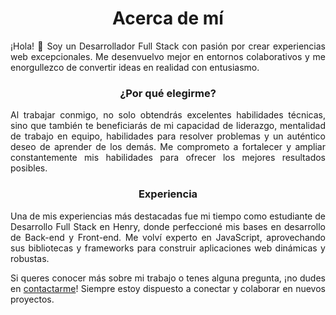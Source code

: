 <h1 style="text-align: center;">Acerca de mí</h1>

<p style="text-align: justify;">¡Hola! 👋 Soy un Desarrollador Full Stack con pasión por crear experiencias web excepcionales. Me desenvuelvo mejor en entornos colaborativos y me enorgullezco de convertir ideas en realidad con entusiasmo.</p>

<h3 style="text-align: center;">¿Por qué elegirme?</h3>

<p style="text-align: justify;">Al trabajar conmigo, no solo obtendrás excelentes habilidades técnicas, sino que también te beneficiarás de mi capacidad de liderazgo, mentalidad de trabajo en equipo, habilidades para resolver problemas y un auténtico deseo de aprender de los demás. Me comprometo a fortalecer y ampliar constantemente mis habilidades para ofrecer los mejores resultados posibles.</p>

<h3 style="text-align: center;">Experiencia</h3>

<p style="text-align: justify;">Una de mis experiencias más destacadas fue mi tiempo como estudiante de Desarrollo Full Stack en Henry, donde perfeccioné mis bases en desarrollo de Back-end y Front-end. Me volví experto en JavaScript, aprovechando sus bibliotecas y frameworks para construir aplicaciones web dinámicas y robustas.</p>

<p style="text-align: justify;">Si queres conocer más sobre mi trabajo o tenes alguna pregunta, ¡no dudes en <a href="mailto:leoostrower@gmail.com">contactarme</a>! Siempre estoy dispuesto a conectar y colaborar en nuevos proyectos.</p>

<!--
**ostle/ostle** is a ✨ _special_ ✨ repository because its `README.md` (this file) appears on your GitHub profile.

Here are some ideas to get you started:

- 🔭 I’m currently working on ...
- 🌱 I’m currently learning ...
- 👯 I’m looking to collaborate on ...
- 🤔 I’m looking for help with ...
- 💬 Ask me about ...
- 📫 How to reach me: ...
- 😄 Pronouns: ...
- ⚡ Fun fact: ...
-->
